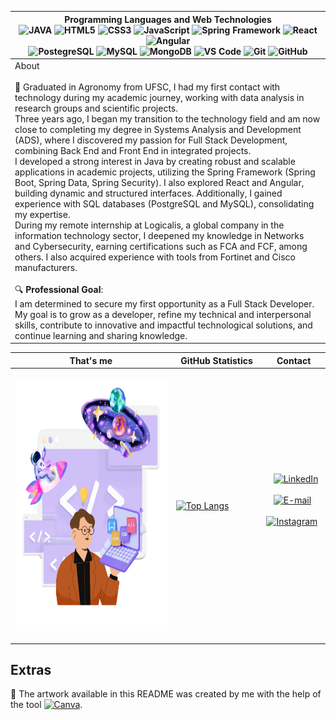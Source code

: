 | Programming Languages and Web Technologies<br>![JAVA](https://img.shields.io/badge/Java-ED8B00?style=flat-square&logo=openjdk&logoColor=white) ![HTML5](https://img.shields.io/badge/-HTML5-E34F26?style=flat-square&logo=html5&logoColor=white) ![CSS3](https://img.shields.io/badge/-CSS3-1572B6?style=flat-square&logo=css3&logoColor=white) ![JavaScript](https://img.shields.io/badge/-JavaScript-F7DF1E?style=flat-square&logo=javascript&logoColor=black) ![Spring Framework](https://img.shields.io/badge/Spring_Framework-6DB33F?style=flat-square&logo=Spring&logoColor=white) ![React](https://img.shields.io/badge/-React-61DAFB?style=flat-square&logo=react&logoColor=white) ![Angular](https://img.shields.io/badge/Angular-DD0031?style=flat-square&logo=angular&logoColor=white) <br> ![PostegreSQL](https://img.shields.io/badge/PostgreSQL-4169e1?style=flat-square&logo=postgresql&logoColor=white) ![MySQL](https://img.shields.io/badge/MySQL-4479A1?style=flat-square&logo=mysql&logoColor=white) ![MongoDB](https://img.shields.io/badge/MongoDB-47A248?style=flat-square&logo=mongodb&logoColor=white) ![VS Code](https://img.shields.io/badge/-VS%20Code-007ACC?style=flat-square&logo=visual-studio-code&logoColor=white) ![Git](https://img.shields.io/badge/-Git-F05032?style=flat-square&logo=git&logoColor=white) ![GitHub](https://img.shields.io/badge/-GitHub-181717?style=flat-square&logo=github&logoColor=white)  |
|------------------------------------------------------------------------------------|
| About<br><br> 👋 Graduated in Agronomy from UFSC, I had my first contact with technology during my academic journey, working with data analysis in research groups and scientific projects.<br> Three years ago, I began my transition to the technology field and am now close to completing my degree in Systems Analysis and Development (ADS), where I discovered my passion for Full Stack Development, combining Back End and Front End in integrated projects.<br> I developed a strong interest in Java by creating robust and scalable applications in academic projects, utilizing the Spring Framework (Spring Boot, Spring Data, Spring Security). I also explored React and Angular, building dynamic and structured interfaces. Additionally, I gained experience with SQL databases (PostgreSQL and MySQL), consolidating my expertise.<br> During my remote internship at Logicalis, a global company in the information technology sector, I deepened my knowledge in Networks and Cybersecurity, earning certifications such as FCA and FCF, among others. I also acquired experience with tools from Fortinet and Cisco manufacturers.<br><br> 🔍 **Professional Goal**:<br> I am determined to secure my first opportunity as a Full Stack Developer. My goal is to grow as a developer, refine my technical and interpersonal skills, contribute to innovative and impactful technological solutions, and continue learning and sharing knowledge. |

| That's me | GitHub Statistics | Contact |
|-------|-------------------|---------|
| &nbsp;&nbsp; <div><img align="left" alt="Mariana-Schlick-Dev" height="400" width="400" src="./dev.png"></div> &nbsp;&nbsp; | &nbsp;&nbsp;&nbsp;&nbsp;&nbsp;&nbsp;&nbsp;&nbsp;&nbsp;&nbsp;&nbsp;&nbsp; [![Top Langs](https://github-readme-stats.vercel.app/api/top-langs/?username=mariana-schlick&layout=donut-vertical)](https://github.com/anuraghazra/github-readme-stats) &nbsp;&nbsp;&nbsp;&nbsp;&nbsp;&nbsp;&nbsp;&nbsp;&nbsp;&nbsp;&nbsp;&nbsp; | &nbsp;&nbsp; [![LinkedIn](https://img.shields.io/badge/LinkedIn-0077B5?style=flat-square&logo=linkedin&logoColor=white)](https://www.linkedin.com/in/mariana-schlickmann/) &nbsp;&nbsp; <br> &nbsp;&nbsp; [![E-mail](https://img.shields.io/badge/E--mail-D14836?style=flat-square&logo=gmail&logoColor=white)](mailto:mariana.silva@gmail.com) &nbsp;&nbsp; <br> &nbsp;&nbsp; [![Instagram](https://img.shields.io/badge/Instagram-E4405F?style=flat-square&logo=instagram&logoColor=white)](https://instagram.com/mariana.schlick) &nbsp;&nbsp; |




## Extras

🎨 The artwork available in this README was created by me with the help of the tool [![Canva](https://img.shields.io/badge/Canva-FF6F00?style=flat&logo=canva&logoColor=white)](https://www.canva.com).
